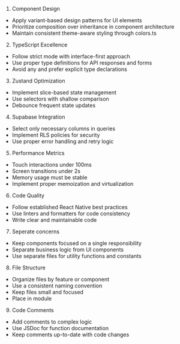 1. Component Design
- Apply variant-based design patterns for UI elements
- Prioritize composition over inheritance in component architecture
- Maintain consistent theme-aware styling through colors.ts
2. TypeScript Excellence
- Follow strict mode with interface-first approach
- Use proper type definitions for API responses and forms
- Avoid any and prefer explicit type declarations
3. Zustand Optimization
- Implement slice-based state management
- Use selectors with shallow comparison
- Debounce frequent state updates
4. Supabase Integration
- Select only necessary columns in queries
- Implement RLS policies for security
- Use proper error handling and retry logic
5. Performance Metrics
- Touch interactions under 100ms
- Screen transitions under 2s
- Memory usage must be stable
- Implement proper memoization and virtualization
6. Code Quality
- Follow established React Native best practices
- Use linters and formatters for code consistency
- Write clear and maintainable code
7. Seperate concerns
- Keep components focused on a single responsibility
- Separate business logic from UI components
- Use separate files for utility functions and constants
8. File Structure
- Organize files by feature or component
- Use a consistent naming convention
- Keep files small and focused
- Place in module 
9. Code Comments
- Add comments to complex logic
- Use JSDoc for function documentation
- Keep comments up-to-date with code changes